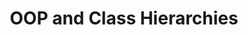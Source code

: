 ---
title: "OOP and Class Hierarchies"
published: true
morea_id: prereq-tf
morea_url: https://courses.ics.hawaii.edu/ReviewICS211/modules/oop
# morea_icon_url: https://courses.ics.hawaii.edu/ReviewICS211/morea/030.oop/oop.jpg
morea_type: prerequisite
morea_labels:
---
